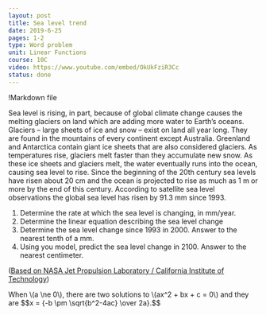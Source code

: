 ```yaml
---
layout: post
title: Sea level trend
date: 2019-6-25
pages: 1-2
type: Word problem
unit: Linear Functions
course: 10C
video: https://www.youtube.com/embed/OkUkFziR3Cc
status: done
---
```

!Markdown file
<p>
Sea level is rising, in part, because of global climate change causes the melting glaciers on land which are adding more water to Earth’s oceans. Glaciers – large sheets of ice and snow – exist on land all year long. They are found in the mountains of every continent except Australia. Greenland and Antarctica contain giant ice sheets that are also considered glaciers. As temperatures rise, glaciers melt faster than they accumulate new snow. As these ice sheets and glaciers melt, the water eventually runs into the ocean, causing sea level to rise. Since the beginning of the 20th century sea levels have risen about 20 cm and the ocean is projected to rise as much as 1 m or more by the end of this century. According to satellite sea level observations the global sea level has risen by 91.3 mm since 1993.
</p>

<ol>
<li>Determine the rate at which the sea level is changing, in mm/year.</li>
<li>Determine the linear equation describing the sea level change</li>
<li>Determine the sea level change since 1993 in 2000. Answer to the nearest tenth of a mm.</li>
<li>Using you model, predict the sea level change in 2100. Answer to the nearest centimeter.</li>
</ol>

(<a href="https://www.jpl.nasa.gov/edu/teach/activity/graphing-sea-level-trends/">Based on NASA Jet Propulsion Laboratory / California Institute of Technology</a>)


<p>
  When \(a \ne 0\), there are two solutions to \(ax^2 + bx + c = 0\) and they are
  $$x = {-b \pm \sqrt{b^2-4ac} \over 2a}.$$
</p>
